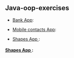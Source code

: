## Java-oop-exercises



- [Bank App](/bankapp/): 

- [Mobile contacts App](/mobile-contacts-app/): 

- [Shapes App ](/shapes/): 


####   [Shapes App ](/shapes/): 


